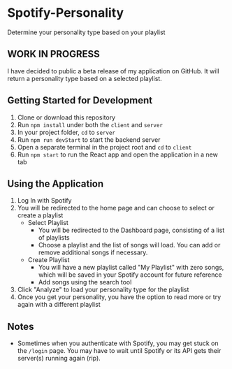 # Spotify-Personality
Determine your personality type based on your playlist

## WORK IN PROGRESS
I have decided to public a beta release of my application on GitHub. It will return a personality type based on a selected playlist.

## Getting Started for Development
1. Clone or download this repository
2. Run `npm install` under both the `client` and `server`
3. In your project folder, `cd` to `server`
4. Run `npm run devStart` to start the backend server
5. Open a separate terminal in the project root and `cd` to `client`
6. Run `npm start` to run the React app and open the application in a new tab

## Using the Application
1. Log In with Spotify
2. You will be redirected to the home page and can choose to select or create a playlist
    - Select Playlist
        - You will be redirected to the Dashboard page, consisting of a list of playlists
        - Choose a playlist and the list of songs will load. You can add or remove additional songs if necessary.
    - Create Playlist
        - You will have a new playlist called "My Playlist" with zero songs, which will be saved in your Spotify account for future reference
        - Add songs using the search tool
3. Click "Analyze" to load your personality type for the playlist
4. Once you get your personality, you have the option to read more or try again with a different playlist

## Notes
- Sometimes when you authenticate with Spotify, you may get stuck on the `/login` page. You may have to wait until Spotify or its API gets their server(s) running again (rip).
